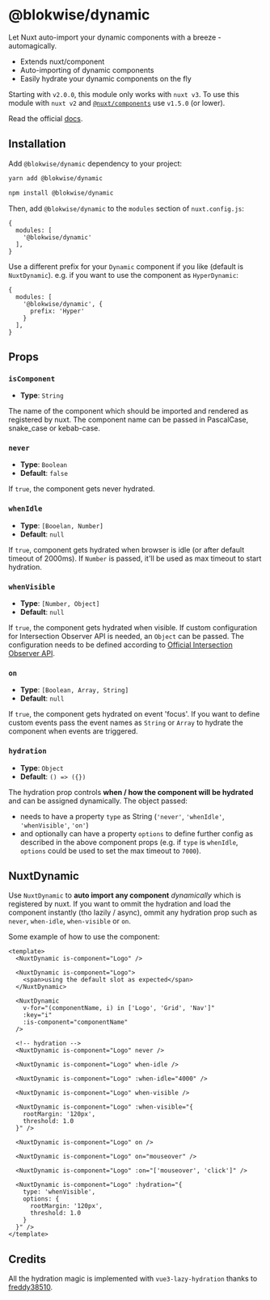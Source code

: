 # @blokwise/dynamic

Let Nuxt auto-import your dynamic components with a breeze - automagically.

- Extends nuxt/component
- Auto-importing of dynamic components
- Easily hydrate your dynamic components on the fly

Starting with `v2.0.0`, this module only works with `nuxt v3`. To use this module with `nuxt v2` and [`@nuxt/components`](https://www.npmjs.com/package/@nuxt/components) use `v1.5.0` (or lower).

Read the official [docs](https://dynamic.blokwise.io).

## Installation

Add `@blokwise/dynamic` dependency to your project:

```bash
yarn add @blokwise/dynamic
```

```bash
npm install @blokwise/dynamic
```

Then, add `@blokwise/dynamic` to the `modules` section of `nuxt.config.js`:

```js[nuxt.config.js]
{
  modules: [
    '@blokwise/dynamic'
  ],
}
```

Use a different prefix for your `Dynamic` component if you like (default is `NuxtDynamic`). e.g. if you want to use the component as `HyperDynamic`:

```js[nuxt.config.js]
{
  modules: [
    '@blokwise/dynamic', {
      prefix: 'Hyper'
    }
  ],
}
```

## Props

### `isComponent`

- **Type**: `String`

The name of the component which should be imported and rendered as registered by nuxt. The component name can be passed in PascalCase, snake_case or kebab-case.

### `never`

- **Type**: `Boolean`
- **Default**: `false`

If `true`, the component gets never hydrated.

### `whenIdle`

- **Type**: `[Booelan, Number]`
- **Default**: `null`

 If `true`, component gets hydrated when browser is idle (or after default timeout of 2000ms).
 If `Number` is passed, it'll be used as max timeout to start hydration.

### `whenVisible`

- **Type**: `[Number, Object]`
- **Default**: `null`

If `true`, the component gets hydrated when visible.
If custom configuration for Intersection Observer API is needed, an `Object` can be passed. The configuration needs to be defined according to [Official Intersection Observer API](https://developer.mozilla.org/en-US/docs/Web/API/Intersection_Observer_API).

### `on`

- **Type**: `[Boolean, Array, String]`
- **Default**: `null`

If `true`, the component gets hydrated on event 'focus'.
If you want to define custom events pass the event names as `String` or `Array` to hydrate the component when events are triggered.

### `hydration`

- **Type**: `Object`
- **Default**: `() => ({})`

The hydration prop controls **when / how the component will be hydrated** and can be assigned dynamically. The object passed:
- needs to have a property `type` as String (`'never'`, `'whenIdle'`, `'whenVisible'`, `'on'`)
- and optionally can have a property `options` to define further config as described in the above component props (e.g. if `type` is `whenIdle`, `options` could be used to set the max timeout to `7000`).

## NuxtDynamic

Use `NuxtDynamic` to **auto import any component** _dynamically_ which is registered by nuxt. If you want to ommit the hydration and load the component instantly (tho lazily / async), ommit any hydration prop such as `never`, `when-idle`, `when-visible` or `on`.

Some example of how to use the component:
```vue
<template>
  <NuxtDynamic is-component="Logo" />

  <NuxtDynamic is-component="Logo">
    <span>using the default slot as expected</span>
  </NuxtDynamic>

  <NuxtDynamic
    v-for="(componentName, i) in ['Logo', 'Grid', 'Nav']"
    :key="i"
    :is-component="componentName"
  />

  <!-- hydration -->
  <NuxtDynamic is-component="Logo" never />
  
  <NuxtDynamic is-component="Logo" when-idle />
  
  <NuxtDynamic is-component="Logo" :when-idle="4000" />
  
  <NuxtDynamic is-component="Logo" when-visible />
  
  <NuxtDynamic is-component="Logo" :when-visible="{
    rootMargin: '120px',
    threshold: 1.0
  }" />
  
  <NuxtDynamic is-component="Logo" on />
  
  <NuxtDynamic is-component="Logo" on="mouseover" />
  
  <NuxtDynamic is-component="Logo" :on="['mouseover', 'click']" />

  <NuxtDynamic is-component="Logo" :hydration="{
    type: 'whenVisible',
    options: {
      rootMargin: '120px',
      threshold: 1.0
    }
  }" />
</template>
```

## Credits

All the hydration magic is implemented with `vue3-lazy-hydration` thanks to [freddy38510](https://github.com/freddy38510/vue3-lazy-hydration).